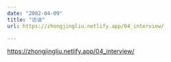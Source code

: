 ```yaml
---
date: "2002-04-09"
title: "访谈"
url: https://zhongjingliu.netlify.app/04_interview/

---
```

https://zhongjingliu.netlify.app/04_interview/
